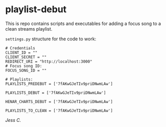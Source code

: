 # playlist-debut
This is repo contains scripts and executables for adding a focus song to a clean streams playlist.

`settings.py` structure for the code to work:
```
# Credentials
CLIENT_ID = ""
CLIENT_SECRET = ""
REDIRECT_URI = "http://localhost:3000"
# Focus song ID:
FOCUS_SONG_ID = ""

# Playlists:
PLAYLISTS_PREDEBUT = ['7fAKwGJeTIv9priDNwmLAw']

PLAYLISTS_DEBUT = ['7fAKwGJeTIv9priDNwmLAw']

HENAR_CHARTS_DEBUT = ['7fAKwGJeTIv9priDNwmLAw']

PLAYLISTS_TO_CLEAN = ['7fAKwGJeTIv9priDNwmLAw']
```



*Jess C.*